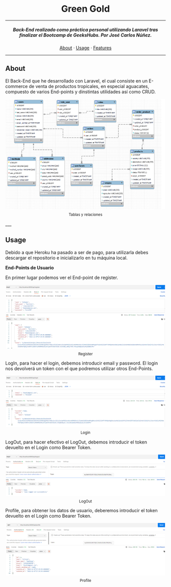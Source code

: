 <h1 align="center">
    Green Gold
</h1>

___

<h5 align="center">Back-End realizado como práctica personal utilizando Laravel tras finalizar el Bootcamp de GeeksHubs. Por José Carlos Núñez. </h5>

<p align="center">
    <a href="#about">About</a> ·
    <a href="#Usage">Usage</a> ·
    <a href="#Features">Features</a>
</p>

___

## About

El Back-End que he desarrollado con Laravel, el cual consiste en un E-commerce de venta de productos tropicales, en especial aguacates, compuesto de varios End-points y dinstintas utilidades así como CRUD.
<p align="center">
<img src="Images/tablas.png" width= 500><br>
<sub> Tablas y relaciones</sub>
</p>
___

## Usage

Debido a que Heroku ha pasado a ser de pago, para utilizarla debes descargar el repositorio e inicializarlo en tu máquina local.

<p><strong>End-Points de Usuario</strong></p>
En primer lugar podemos ver el End-point de register.

<p align="center">
<img src="Images/register.png" width= 500><br>
<sub> Register</sub>
</p>


LogIn, para hacer el login, debemos introducir email y password. El login nos devolverá un token con el que podremos utilizar otros End-Points.
<p align="center">
<img src="Images/login.png" width= 500><br>
<sub> Login</sub>
</p>

LogOut, para hacer efectivo el LogOut, debemos introducir el token devuelto en el Login como Bearer Token.
<p align="center">
<img src="Images/logout.png" width= 500><br>
<sub> LogOut</sub>
</p>

Profile, para obtener los datos de usuario, deberemos introducir el token  devuelto en el Login como Bearer Token.
<p align="center">
<img src="Images/profile.png" width= 500><br>
<sub> Profile</sub>
</p>




